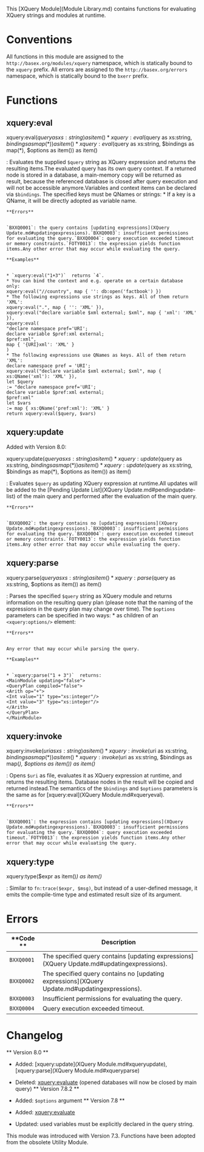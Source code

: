  


 
This [XQuery Module](Module Library.md) contains functions for evaluating XQuery strings and modules at runtime. 

 
# Conventions

All functions in this module are assigned to the `http://basex.org/modules/xquery` namespace, which is statically bound to the `xquery` prefix. All errors are assigned to the `http://basex.org/errors` namespace, which is statically bound to the `bxerr` prefix. 

 
# Functions

## xquery:eval

xquery:eval($query as xs:string) as item()*
xquery:eval($query as xs:string, $bindings as map(*)) as item()*
xquery:eval($query as xs:string, $bindings as map(*), $options as item()) as item()

:   Evaluates the supplied `$query` string as XQuery expression and returns the resulting items.The evaluated query has its own query context. If a returned node is stored in a database, a main-memory copy will be returned as result, because the referenced database is closed after query execution and will not be accessible anymore.Variables and context items can be declared via `$bindings`. The specified keys must be QNames or strings:  * If a key is a QName, it will be directly adopted as variable name. 

    **Errors**


    `BXXQ0001`: the query contains [updating expressions](XQuery Update.md#updatingexpressions).`BXXQ0003`: insufficient permissions for evaluating the query.`BXXQ0004`: query execution exceeded timeout or memory constraints.`FOTY0013`: the expression yields function items.Any other error that may occur while evaluating the query. 

    **Examples**


    * `xquery:eval("1+3")`  returns `4`. 
    * You can bind the context and e.g. operate on a certain database only: 
    xquery:eval("//country", map { '': db:open('factbook') })
    * The following expressions use strings as keys. All of them return 'XML': 
    xquery:eval(".", map { '': 'XML' }),
    xquery:eval("declare variable $xml external; $xml", map { 'xml': 'XML' }),
    xquery:eval(
    "declare namespace pref='URI';
    declare variable $pref:xml external;
    $pref:xml",
    map { '{URI}xml': 'XML' }
    )
    * The following expressions use QNames as keys. All of them return 'XML': 
    declare namespace pref = 'URI';
    xquery:eval("declare variable $xml external; $xml", map { xs:QName('xml'): 'XML' }),
    let $query
    := "declare namespace pref='URI';
    declare variable $pref:xml external;
    $pref:xml"
    let $vars
    := map { xs:QName('pref:xml'): 'XML' }
    return xquery:eval($query, $vars)


## xquery:update

Added with Version 8.0:


xquery:update($query as xs:string) as item()*
xquery:update($query as xs:string, $bindings as map(*)) as item()*
xquery:update($query as xs:string, $bindings as map(*), $options as item()) as item()

:   Evaluates `$query` as updating XQuery expression at runtime.All updates will be added to the [Pending Update List](XQuery Update.md#pendingupdate-list) of the main query and performed after the evaluation of the main query. 

    **Errors**


    `BXXQ0002`: the query contains no [updating expressions](XQuery Update.md#updatingexpressions).`BXXQ0003`: insufficient permissions for evaluating the query.`BXXQ0004`: query execution exceeded timeout or memory constraints.`FOTY0013`: the expression yields function items.Any other error that may occur while evaluating the query. 


## xquery:parse

xquery:parse($query as xs:string) as item()*
xquery:parse($query as xs:string, $options as item()) as item()

:   Parses the specified `$query` string as XQuery module and returns information on the resulting query plan (please note that the naming of the expressions in the query plan may change over time). The `$options` parameters can be specified in two ways:  * as children of an `<xquery:options/>` element: 

    **Errors**


    Any error that may occur while parsing the query. 

    **Examples**


    * `xquery:parse("1 + 3")`  returns: 
    <MainModule updating="false">
    <QueryPlan compiled="false">
    <Arith op="+">
    <Int value="1" type="xs:integer"/>
    <Int value="3" type="xs:integer"/>
    </Arith>
    </QueryPlan>
    </MainModule>


## xquery:invoke

xquery:invoke($uri as xs:string) as item()*
xquery:invoke($uri as xs:string, $bindings as map(*)) as item()*
xquery:invoke($uri as xs:string, $bindings as map(*), $options as item()) as item()*

:   Opens `$uri` as file, evaluates it as XQuery expression at runtime, and returns the resulting items. Database nodes in the result will be copied and returned instead.The semantics of the `$bindings` and `$options` parameters is the same as for [xquery:eval](XQuery Module.md#xqueryeval). 

    **Errors**


    `BXXQ0001`: the expression contains [updating expressions](XQuery Update.md#updatingexpressions).`BXXQ0003`: insufficient permissions for evaluating the query.`BXXQ0004`: query execution exceeded timeout.`FOTY0013`: the expression yields function items.Any other error that may occur while evaluating the query. 


## xquery:type

xquery:type($expr as item()*) as item()*

:   Similar to `fn:trace($expr, $msg)`, but instead of a user-defined message, it emits the compile-time type and estimated result size of its argument. 

 
# Errors

**Code ** | Description 
--------- | ------------
`BXXQ0001` | The specified query contains [updating expressions](XQuery Update.md#updatingexpressions). 
`BXXQ0002` | The specified query contains no [updating expressions](XQuery Update.md#updatingexpressions). 
`BXXQ0003` | Insufficient permissions for evaluating the query. 
`BXXQ0004` | Query execution exceeded timeout. 
 
# Changelog
** Version 8.0 **

 * Added: [xquery:update](XQuery Module.md#xqueryupdate), [xquery:parse](XQuery Module.md#xqueryparse)
 * Deleted: [xquery:evaluate](.md) (opened databases will now be closed by main query) 
** Version 7.8.2 **

 * Added: `$options` argument 
** Version 7.8 **

 * Added: [xquery:evaluate](.md)
 * Updated: used variables must be explicitly declared in the query string. 

This module was introduced with Version 7.3. Functions have been adopted from the obsolete Utility Module. 

